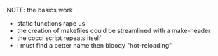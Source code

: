 NOTE: the basics work
* static functions rape us
* the creation of makefiles could be streamlined with a make-header
* the cocci script repeats itself
* i must find a better name then bloody "hot-reloading"
